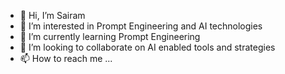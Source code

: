 - 👋 Hi, I’m Sairam
- 👀 I’m interested in Prompt Engineering and AI technologies
- 🌱 I’m currently learning Prompt Engineering
- 💞️ I’m looking to collaborate on AI enabled tools and strategies
- 📫 How to reach me ...

<!---
tipparajus/tipparajus is a ✨ special ✨ repository because its `README.md` (this file) appears on your GitHub profile.
You can click the Preview link to take a look at your changes.
--->
